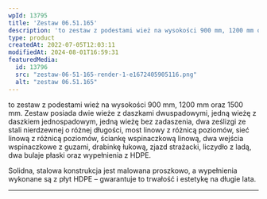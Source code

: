 ```yaml
---
wpId: 13795
title: 'Zestaw 06.51.165'
description: 'to zestaw z podestami wież na wysokości 900 mm, 1200 mm oraz 1500 mm. Zestaw posiada dwie wieże z daszkami dwuspadowymi, jedną wieżę z daszkiem jednospadowym, jedną wieżę bez zadaszenia, dwa ześlizgi ze stali nierdzewnej o różnej długości, most linowy z różnicą poziomów, sieć linową z różnicą poziomów, ściankę wspinaczkową linową, dwa wejścia wspinaczkowe z ...'
type: product
createdAt: 2022-07-05T12:03:11
modifiedAt: 2024-08-01T16:59:31
featuredMedia:
  id: 13796
  src: "zestaw-06-51-165-render-1-e1672405905116.png"
  alt: "zestaw 06.51.165"
---
```



to zestaw z podestami wież na wysokości 900 mm, 1200 mm oraz 1500 mm. Zestaw posiada dwie wieże z daszkami dwuspadowymi, jedną wieżę z daszkiem jednospadowym, jedną wieżę bez zadaszenia, dwa ześlizgi ze stali nierdzewnej o różnej długości, most linowy z różnicą poziomów, sieć linową z różnicą poziomów, ściankę wspinaczkową linową, dwa wejścia wspinaczkowe z guzami, drabinkę łukową, zjazd strażacki, liczydło z ladą, dwa bulaje płaski oraz wypełnienia z HDPE.

Solidna, stalowa konstrukcja jest malowana proszkowo, a wypełnienia wykonane są z płyt HDPE – gwarantuje to trwałość i estetykę na długie lata.

* * *